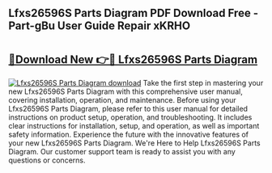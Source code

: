 ## Lfxs26596S Parts Diagram PDF Download Free - Part-gBu User Guide Repair xKRHO

# <h2><a href="http://dfhuhte.blite.top/?on=Lfxs26596S+Parts+Diagram">🔗Download New 👉🔴 Lfxs26596S Parts Diagram</a></h2>

[![Lfxs26596S Parts Diagram download](https://i.imgur.com/lujVjoI.png)](http://dfhuhte.blite.top/?on=Lfxs26596S+Parts+Diagram)
Take the first step in mastering your new Lfxs26596S Parts Diagram with this comprehensive user manual, covering installation, operation, and maintenance. Before using your Lfxs26596S Parts Diagram, please refer to this user manual for detailed instructions on product setup, operation, and troubleshooting. It includes clear instructions for installation, setup, and operation, as well as important safety information. Experience the future with the innovative features of your new Lfxs26596S Parts Diagram. We're Here to Help Lfxs26596S Parts Diagram. Our customer support team is ready to assist you with any questions or concerns.
